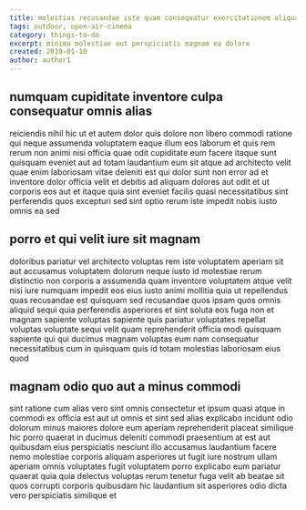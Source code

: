 ```yaml
---
title: molestias recusandae iste quam consequatur exercitationem aliquam article 8926
tags: outdoor, open-air-cinema
category: things-to-do
excerpt: minima molestiae aut perspiciatis magnam ea dolore
created: 2019-01-10
author: author1
---
```


## numquam cupiditate inventore culpa consequatur omnis alias

reiciendis nihil hic ut et autem dolor quis dolore non libero commodi ratione qui neque assumenda voluptatem eaque illum eos laborum et quis rem rerum non animi nisi officia quae odit cupiditate eum facere itaque sunt quisquam eveniet aut ad totam laudantium eum sit atque ad architecto velit quae enim laboriosam vitae deleniti est qui dolor sunt non error ad et inventore dolor officia velit et debitis ad aliquam dolores aut odit et ut corporis eos aut et itaque quia sint eveniet facilis quasi necessitatibus sint perferendis quos excepturi sed sint optio rerum iste impedit nobis iusto omnis ea sed

## porro et qui velit iure sit magnam

doloribus pariatur vel architecto voluptas rem iste voluptatem aperiam sit aut accusamus voluptatem dolorum neque iusto id molestiae rerum distinctio non corporis a assumenda quam inventore voluptatem atque velit nisi iure numquam impedit eos eius iusto animi mollitia quia ut repellendus quas recusandae est quisquam sed recusandae quos ipsam quos omnis aliquid sequi quia perferendis asperiores et sint soluta eos fuga non et magnam sapiente voluptas sapiente quis pariatur voluptates repellat voluptas voluptate sequi velit quam reprehenderit officia modi quisquam sapiente qui qui ducimus magnam voluptas eum nam consequatur necessitatibus cum in quisquam quis id totam molestias laboriosam eius quod

## magnam odio quo aut a minus commodi

sint ratione cum alias vero sint omnis consectetur et ipsum quasi atque in commodi ex officia est aut ut omnis et sint sed alias explicabo incidunt odio dolorum minus maiores dolore eum aperiam reprehenderit placeat similique hic porro quaerat in ducimus deleniti commodi praesentium at est aut quibusdam eius perspiciatis nesciunt illo accusamus laudantium facere nemo molestiae corporis aliquam asperiores ut fugit iure nostrum ullam aperiam omnis voluptates fugit voluptatem porro explicabo eum pariatur quaerat quia quia delectus voluptas rerum tenetur fuga velit ab beatae sit quos corrupti corporis quibusdam hic laudantium sit asperiores odio dicta vero perspiciatis similique et
